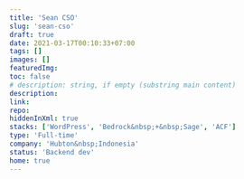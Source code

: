 ```yaml
---
title: 'Sean CSO'
slug: 'sean-cso'
draft: true
date: 2021-03-17T00:10:33+07:00
tags: []
images: []
featuredImg:
toc: false
# description: string, if empty (substring main content)
description:
link:
repo:
hiddenInXml: true
stacks: ['WordPress', 'Bedrock&nbsp;+&nbsp;Sage', 'ACF']
type: 'Full-time'
company: 'Hubton&nbsp;Indonesia'
status: 'Backend dev'
home: true
---
```


